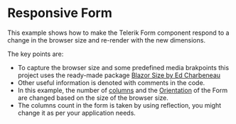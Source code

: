 # Responsive Form

This example shows how to make the Telerik Form component respond to a change in the browser size and re-render with the new dimensions.

The key points are:

* To capture the browser size and some predefined media brakpoints this project uses the ready-made package [Blazor Size by Ed Charbeneau](https://github.com/EdCharbeneau/BlazorSize)
* Other useful information is denoted with comments in the code.
* In this example, the number of [columns](https://docs.telerik.com/blazor-ui/components/form/colums) and the [Orientation](https://docs.telerik.com/blazor-ui/components/form/orientation) of the Form are changed based on the size of the browser size.
* The columns count in the form is taken by using reflection, you might change it as per your application needs.
